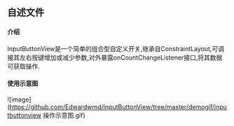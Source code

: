 ## 自述文件

#### 介绍

InputButtonView是一个简单的组合型自定义开关,继承自ConstraintLayout,可调接其左右按键增加或减少参数,对外暴露onCountChangeListener接口,将其数据可获取操作.

#### 使用示意图



![image](https://github.com/Edwardwmd/InputButtonView/tree/master/demogif/inputbuttonview 操作示意图.gif)
